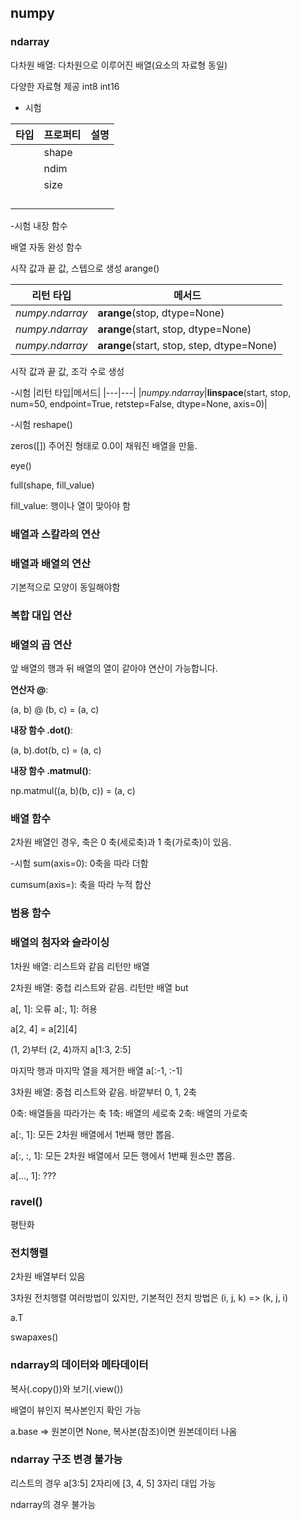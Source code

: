## numpy
### ndarray

다차원 배열: 다차원으로 이루어진 배열(요소의 자료형 동일)

다양한 자료형 제공 int8 int16

- 시험


|타입|프로퍼티|설명|
|---|---|---|
||shape||
||ndim||
||size||
||||
||||
||||
||||

-시험
내장 함수

배열 자동 완성 함수

시작 값과 끝 값, 스텝으로 생성 arange()

|리턴 타입|메서드|
|---|---|
|*numpy.ndarray*|**arange**(stop, dtype=None)|
|*numpy.ndarray*|**arange**(start, stop, dtype=None)|
|*numpy.ndarray*|**arange**(start, stop, step, dtype=None)|


시작 값과 끝 값, 조각 수로 생성

-시험
|리턴 타입|메서드|
|---|---|
|*numpy.ndarray*|**linspace**(start, stop, num=50, endpoint=True, retstep=False, dtype=None, axis=0)|


-시험
reshape()

zeros([])
주어진 형태로 0.0이 채워진 배열을 만듦.

eye()

full(shape, fill_value)

fill_value: 행이나 열이 맞아야 함

### 배열과 스칼라의 연산
### 배열과 배열의 연산
기본적으로 모양이 동일해야함
### 복합 대입 연산
### 배열의 곱 연산

앞 배열의 행과 뒤 배열의 열이 같아야 연산이 가능합니다.

**연산자 @**:

(a, b) @ (b, c) = (a, c)

**내장 함수 .dot()**:

(a, b).dot(b, c) = (a, c)

**내장 함수 .matmul()**:

np.matmul((a, b)(b, c)) = (a, c)

### 배열 함수

2차원 배열인 경우, 축은 0 축(세로축)과 1 축(가로축)이 있음.


-시험
sum(axis=0): 0축을 따라 더함

cumsum(axis=): 축을 따라 누적 합산

### 범용 함수

### 배열의 첨자와 슬라이싱

1차원 배열: 리스트와 같음 리턴만 배열

2차원 배열: 중첩 리스트와 같음. 리턴만 배열 but

a[, 1]: 오류
a[:, 1]: 허용

a[2, 4] = a[2][4]

(1, 2)부터 (2, 4)까지
a[1:3, 2:5]

마지막 행과 마지막 열을 제거한 배열
a[:-1, :-1]

3차원 배열: 중첩 리스트와 같음. 바깥부터 0, 1, 2축

0축: 배열들을 따라가는 축
1축: 배열의 세로축
2축: 배열의 가로축

a[:, 1]: 모든 2차원 배열에서 1번째 행만 뽑음.

a[:, :, 1]: 모든 2차원 배열에서 모든 행에서 1번째 원소만 뽑음.

a[..., 1]: ???

### ravel()

평탄화

### 전치행렬

2차원 배열부터 있음

3차원 전치행렬
여러방법이 있지만, 기본적인 전치 방법은 (i, j, k) => (k, j, i)

a.T

swapaxes()

### ndarray의 데이터와 메타데이터

복사(.copy())와 보기(.view())

배열이 뷰인지 복사본인지 확인 가능

a.base => 원본이면 None, 복사본(참조)이면 원본데이터 나옴

### ndarray 구조 변경 불가능

리스트의 경우 a[3:5] 2자리에 [3, 4, 5] 3자리 대입 가능

ndarray의 경우 불가능


